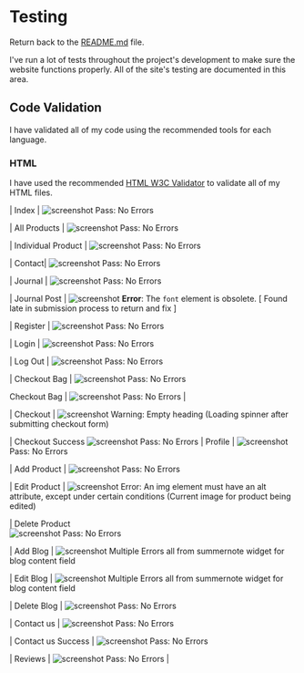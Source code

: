 # Testing

Return back to the [README.md](README.md) file.

I've run a lot of tests throughout the project's development to make sure the website functions properly. All of the site's testing are documented in this area.

## Code Validation

I have validated all of my code using the recommended tools for each language.

### HTML

I have used the recommended [HTML W3C Validator](https://validator.w3.org) to validate all of my HTML files.


| Index | 
![screenshot](Documentation/Testing/html/index.png) 
Pass: No Errors 

| All Products |
 ![screenshot](Documentation/Testing/html/all_products.png) 
Pass: No Errors 

| Individual Product | 
![screenshot](Documentation/Testing/html/Product_detail.png) 
Pass: No Errors

| Contact|
![screenshot](Documentation/Testing/html/contact_page.png) 
Pass: No Errors

| Journal | 
![screenshot](Documentation/Testing/html/Journal.png) 
Pass: No Errors 

| Journal Post | 
![screenshot](Documentation/Testing/html/journal_post.png) 
**Error**: The  `font`  element is obsolete.  [ Found late in submission process to return and fix ]

| Register | 
![screenshot](Documentation/Testing/html/Register.png)
Pass: No Errors 

| Login |
![screenshot](Documentation/Testing/html/login.png) 
Pass: No Errors

| Log Out | 
![screenshot](documentation/testing/html-validation-logout.png) 
Pass: No Errors

| Checkout Bag | 
![screenshot](Documentation/Testing/html/checkout_bag.png)
Pass: No Errors

Checkout Bag | 
![screenshot](Documentation/Testing/html/Checkout_bag_no_item.png) 
Pass: No Errors |

| Checkout | 
![screenshot](Documentation/Testing/html/Checkout_spinner_error.png)
 Warning: Empty heading (Loading spinner after submitting checkout form)

| Checkout Success
![screenshot](Documentation/Testing/html/Checkout_success.png)
Pass: No Errors
| Profile | 
![screenshot](Documentation/Testing/html/profile_page.png) 
Pass: No Errors

| Add Product  |
![screenshot](Documentation/Testing/html/add_product.png) 
Pass: No Errors

| Edit Product  |
![screenshot](Documentation/Testing/html/edit_product.png) 
Error: An img element must have an alt attribute, except under certain conditions (Current image for product being edited)

| Delete Product  
![screenshot](Documentation/Testing/html/Delete_blog.png) 
Pass: No Errors

| Add Blog |
![screenshot](Documentation/Testing/html/add_blog_post.png)
Multiple Errors all from summernote widget for blog content field

| Edit Blog |
![screenshot](Documentation/Testing/html/edit_blog.png)
Multiple Errors all from summernote widget for blog content field

| Delete Blog |
![screenshot](Documentation/Testing/html/Delete_blog.png) 
Pass: No Errors 

| Contact us | 
![screenshot](Documentation/Testing/html/contact_page.png)
Pass: No Errors 

| Contact us Success |
![screenshot](Documentation/Testing/html/contact_success.png) 
Pass: No Errors

| Reviews |
![screenshot](Documentation/Testing/html/review_page.png) 
Pass: No Errors |
